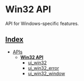 # Win32 API

API for Windows-specific features.

## [Index](../../README.md)
- [APIs](../README.md)
  - **[Win32 API](./README.md)**
    - [ui_win32](./ui_win32.md)
    - [ui_win32_error](./ui_win32_error.md)
    - [ui_win32_window](./ui_win32_window.md)
